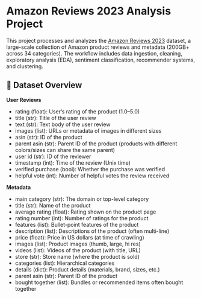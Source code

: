 # Amazon Reviews 2023 Analysis Project

This project processes and analyzes the [Amazon Reviews 2023](https://huggingface.co/datasets/McAuley-Lab/Amazon-Reviews-2023) dataset, a large-scale collection of Amazon product reviews and metadata (200GB+ across 34 categories). The workflow includes data ingestion, cleaning, exploratory analysis (EDA), sentiment classification, recommender systems, and clustering.

## 📁  Dataset Overview
**User Reviews**
- rating (float): User’s rating of the product (1.0–5.0)
- title (str): Title of the user review
- text (str): Text body of the user review
- images (list): URLs or metadata of images in different sizes
- asin (str): ID of the product
- parent asin (str): Parent ID of the product (products with different colors/sizes can share the same parent)
- user id (str): ID of the reviewer
- timestamp (int): Time of the review (Unix time)
- verified purchase (bool): Whether the purchase was verified
- helpful vote (int): Number of helpful votes the review received

**Metadata**
- main category (str): The domain or top-level category
- title (str): Name of the product
- average rating (float): Rating shown on the product page
- rating number (int): Number of ratings for the product
- features (list): Bullet-point features of the product
- description (list): Descriptions of the product (often multi-line)
- price (float): Price in US dollars (at time of crawling)
- images (list): Product images (thumb, large, hi res)
- videos (list): Videos of the product (with title, URL)
- store (str): Store name (where the product is sold)
- categories (list): Hierarchical categories
- details (dict): Product details (materials, brand, sizes, etc.)
- parent asin (str): Parent ID of the product
- bought together (list): Bundles or recommended items often bought together
